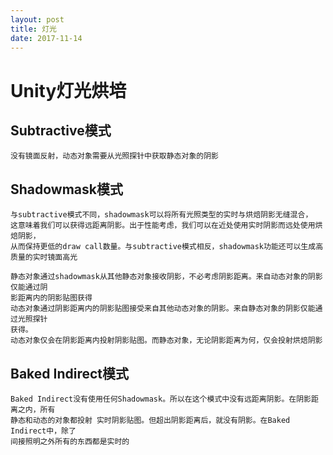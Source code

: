 ```yaml
---
layout: post
title: 灯光
date: 2017-11-14
---
```


# Unity灯光烘培
## Subtractive模式
	没有镜面反射，动态对象需要从光照探针中获取静态对象的阴影
## Shadowmask模式
	与subtractive模式不同，shadowmask可以将所有光照类型的实时与烘焙阴影无缝混合，
	这意味着我们可以获得远距离阴影。出于性能考虑，我们可以在近处使用实时阴影而远处使用烘焙阴影，
	从而保持更低的draw call数量。与subtractive模式相反，shadowmask功能还可以生成高质量的实时镜面高光
	
	静态对象通过shadowmask从其他静态对象接收阴影，不必考虑阴影距离。来自动态对象的阴影仅能通过阴
	影距离内的阴影贴图获得
	动态对象通过阴影距离内的阴影贴图接受来自其他动态对象的阴影。来自静态对象的阴影仅能通过光照探针
	获得。
	动态对象仅会在阴影距离内投射阴影贴图。而静态对象，无论阴影距离为何，仅会投射烘焙阴影
## Baked Indirect模式	
	Baked Indirect没有使用任何Shadowmask。所以在这个模式中没有远距离阴影。在阴影距离之内，所有
	静态和动态的对象都投射 实时阴影贴图。但超出阴影距离后，就没有阴影。在Baked Indirect中，除了
	间接照明之外所有的东西都是实时的